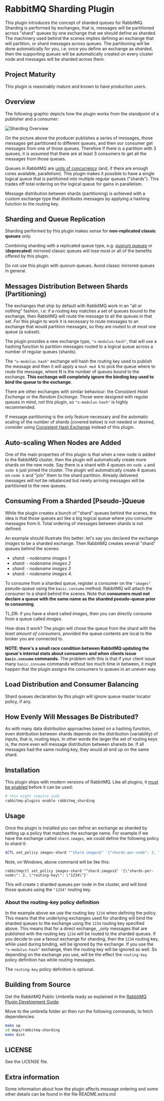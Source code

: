 # RabbitMQ Sharding Plugin

This plugin introduces the concept of sharded queues for
RabbitMQ. Sharding is performed by exchanges, that is, messages
will be partitioned across "shard" queues by one exchange that we should
define as sharded. The machinery used behind the scenes implies
defining an exchange that will partition, or shard messages across
queues. The partitioning will be done automatically for you, i.e: once
you define an exchange as _sharded_, then the supporting queues will
be automatically created on every cluster node and messages will be sharded across them.

## Project Maturity

This plugin is reasonably mature and known to have production users.

## Overview

The following graphic depicts how the plugin works from the standpoint
of a publisher and a consumer:

![Sharding Overview](https://raw.githubusercontent.com/rabbitmq/rabbitmq-sharding/master/docs/sharded_queues.png)

On the picture above the producer publishes a series of
messages, those messages get partitioned to different queues, and then
our consumer get messages from one of those queues. Therefore if there is
a partition with 3 queues, it is assumed that there are at least 3
consumers to get all the messages from those queues.

Queues in RabbitMQ are [units of concurrency](https://www.rabbitmq.com/queues.html#runtime-characteristics)
(and, if there are enough cores available, parallelism). This plugin makes
it possible to have a single logical queue that is partitioned into
multiple regular queues ("shards"). This trades off total ordering
on the logical queue for gains in parallelism.

Message distribution between shards (partitioning) is achieved
with a custom exchange type that distributes messages by applying
a hashing function to the routing key.

## Sharding and Queue Replication

Sharding performed by this plugin makes sense for **non-replicated classic queues** only.

Combining sharding with a replicated queue type, e.g. [quorum queues]() or
(**deprecated**) mirrored classic queues will lose most or all of the benefits offered
by this plugin.

Do not use this plugin with quorum queues. Avoid classic mirrored queues in general.

## Messages Distribution Between Shards (Partitioning)

The exchanges that ship by default with RabbitMQ work in an "all or
nothing" fashion, i.e: if a routing key matches a set of queues bound
to the exchange, then RabbitMQ will route the message to all the
queues in that set. For this plugin to work it is necessary to
route messages to an exchange that would partition messages, so they
are routed to _at most_ one queue (a subset).

The plugin provides a new exchange type, `"x-modulus-hash"`, that will use
a hashing function to partition messages routed to a logical queue
across a number of regular queues (shards).

The `"x-modulus-hash"` exchange will hash the routing key used to
publish the message and then it will apply a `Hash mod N` to pick the
queue where to route the message, where N is the number of queues
bound to the exchange. **This exchange will completely ignore the
binding key used to bind the queue to the exchange**.

There are other exchanges with similar behaviour:
the _Consistent Hash Exchange_ or the _Random Exchange_.
Those were designed with regular queues in mind, not this plugin, so `"x-modulus-hash"`
is highly recommended.

If message partitioning is the only feature necessary and the automatic scaling
of the number of shards (covered below) is not needed or desired, consider using
[Consistent Hash Exchange](https://github.com/rabbitmq/rabbitmq-consistent-hash-exchange)
instead of this plugin.


## Auto-scaling When Nodes are Added

One of the main properties of this plugin is that when a new node
is added to the RabbitMQ cluster, then the plugin will automatically create
more shards on the new node. Say there is a shard with 4 queues on
`node a` and `node b` just joined the cluster. The plugin will
automatically create 4 queues on `node b` and "join" them to the shard
partition. Already delivered messages _will not_ be rebalanced but
newly arriving messages will be partitioned to the new queues.


## Consuming From a Sharded [Pseudo-]Queue ##

While the plugin creates a bunch of "shard" queues behind the scenes, the idea
is that those queues act like a big logical queue where you consume
messages from it. Total ordering of messages between shards is not defined.

An example should illustrate this better: let's say you declared the
exchange _images_ to be a sharded exchange. Then RabbitMQ creates
several "shard" queues behind the scenes:

 * _shard: - nodename images 1_
 * _shard: - nodename images 2_
 * _shard: - nodename images 3_
 * _shard: - nodename images 4_.

To consume from a sharded queue, register a consumer on the `"images"` pseudo-queue
using the `basic.consume` method. RabbitMQ will attach the consumer to a shard
behind the scenes. Note that **consumers must not declare a queue with the same
name as the sharded pseudo-queue prior to consuming**.

TL;DR: if you have a shard called _images_, then you can directly
consume from a queue called _images_.

How does it work? The plugin will chose the queue from the shard with
the _least amount of consumers_, provided the queue contents are local
to the broker you are connected to.

**NOTE: there's a small race condition between RabbitMQ updating the
queue's internal stats about consumers and when clients issue
`basic.consume` commands.** The problem with this is that if your
client issue many `basic.consume` commands without too much time in
between, it might happen that the plugin assigns the consumers to
queues in an uneven way.


## Load Distribution and Consumer Balancing

Shard queues declaration by this plugin will ignore queue master locator policy, if any.


## How Evenly Will Messages Be Distributed?

As with many data distribution approaches based on a hashing function,
even distribution between shards depends on the distribution (variability) of inputs,
that is, routing keys. In other words the larger the set of routing keys is,
the more even will message distribution between shareds be. If all messages had
the same routing key, they would all end up on the same shard.


## Installation

This plugin ships with modern versions of RabbitMQ.
Like all plugins, it [must be enabled](https://www.rabbitmq.com/plugins.html) before it can be used:

``` bash
# this might require sudo
rabbitmq-plugins enable rabbitmq_sharding
```


## Usage

Once the plugin is installed you can define an exchange as sharded by
setting up a policy that matches the exchange name. For example if we
have the exchange called `shard.images`, we could define the following
policy to shard it:

```bash
$CTL set_policy images-shard "^shard.images$" '{"shards-per-node": 2, "routing-key": "1234"}'
```

Note, on Windows, above command will be like this:
```
rabbitmqctl set_policy images-shard "^shard.images$" '{\"shards-per-node\": 2, \"routing-key\": \"1234\"}'
```

This will create `2` sharded queues per node in the cluster, and will
bind those queues using the `"1234"` routing key.

### About the routing-key policy definition ###

In the example above we use the routing key `1234` when defining the
policy. This means that the underlying exchanges used for sharding
will bind the sharded queues to the exchange using the `1234` routing
key specified above. This means that for a direct exchange, _only
messages that are published with the routing key `1234` will be routed
to the sharded queues. If you decide to use a fanout exchange for
sharding, then the `1234` routing key, while used during binding, will
be ignored by the exchange. If you use the `"x-modulus-hash"`
exchange, then the routing key will be ignored as well. So depending
on the exchange you use, will be the effect the `routing-key` policy
definition has while routing messages.

The `routing-key` policy definition is optional.


## Building from Source

Get the RabbitMQ Public Umbrella ready as explained in the
[RabbitMQ Plugin Development Guide](https://www.rabbitmq.com/plugin-development.html).

Move to the umbrella folder an then run the following commands, to
fetch dependencies:

```bash
make up
cd deps/rabbitmq-sharding
make dist
```

## LICENSE ##

See the LICENSE file.

## Extra information ##

Some information about how the plugin affects message ordering and
some other details can be found in the file README.extra.md
